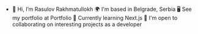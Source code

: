 - 👋 Hi, I’m Rasulov Rakhmatullokh
  🌍  I'm based in Belgrade, Serbia
  🖥️  See my portfolio at Portfolio
  🧠  Currently learning Next.js
  🤝  I'm open to collaborating on interesting projects as a developer
